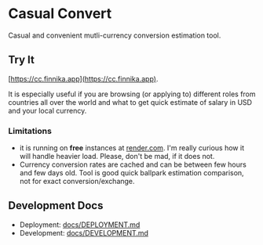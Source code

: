 # Casual Convert

Casual and convenient mutli-currency conversion estimation tool.

## Try It

[https://cc.finnika.app](https://cc.finnika.app).

It is especially useful if you are browsing (or applying to) different roles from countries all over the world and what to get quick estimate of salary in USD and your local currency.

### Limitations

* it is running on **free** instances at [render.com](render.com). I'm really curious how it will handle heavier load. Please, don't be mad, if it does not.
* Currency conversion rates are cached and can be between few hours and few days old. Tool is good quick ballpark estimation comparison, not for exact conversion/exchange.

## Development Docs

* Deployment: [docs/DEPLOYMENT.md](docs/DEPLOYMENT.md)
* Development: [docs/DEVELOPMENT.md](docs/DEVELOPMENT.md)
